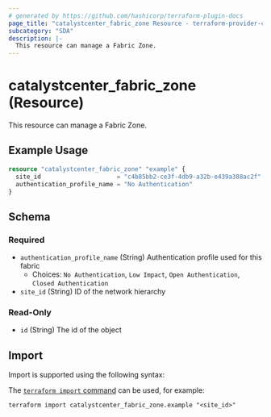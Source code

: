 ```yaml
---
# generated by https://github.com/hashicorp/terraform-plugin-docs
page_title: "catalystcenter_fabric_zone Resource - terraform-provider-catalystcenter"
subcategory: "SDA"
description: |-
  This resource can manage a Fabric Zone.
---
```


# catalystcenter_fabric_zone (Resource)

This resource can manage a Fabric Zone.

## Example Usage

```terraform
resource "catalystcenter_fabric_zone" "example" {
  site_id                     = "c4b85bb2-ce3f-4db9-a32b-e439a388ac2f"
  authentication_profile_name = "No Authentication"
}
```

<!-- schema generated by tfplugindocs -->
## Schema

### Required

- `authentication_profile_name` (String) Authentication profile used for this fabric
  - Choices: `No Authentication`, `Low Impact`, `Open Authentication`, `Closed Authentication`
- `site_id` (String) ID of the network hierarchy

### Read-Only

- `id` (String) The id of the object

## Import

Import is supported using the following syntax:

The [`terraform import` command](https://developer.hashicorp.com/terraform/cli/commands/import) can be used, for example:

```shell
terraform import catalystcenter_fabric_zone.example "<site_id>"
```
